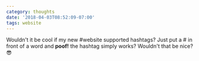 ```yaml
---
category: thoughts
date: '2018-04-03T08:52:09-07:00'
tags: website
---
```


Wouldn't it be cool if my new #website supported hashtags? Just put a # in front of a word and **poof!** the hashtag simply works? Wouldn't that be nice? 😎
